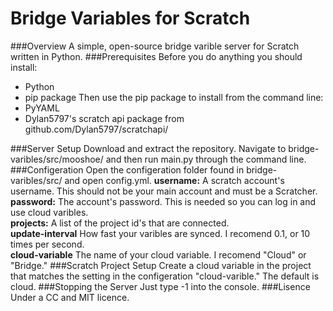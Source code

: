 # Bridge Variables for Scratch
###Overview
A simple, open-source bridge varible server for Scratch written in Python.
###Prerequisites
Before you do anything you should install:
* Python
* pip package
Then use the pip package to install from the command line:
* PyYAML
* Dylan5797's scratch api package from github.com/Dylan5797/scratchapi/

###Server Setup
Download and extract the repository. Navigate to bridge-varibles/src/mooshoe/ and then run main.py through the command line.
###Configeration
Open the configeration folder found in bridge-varibles/src/ and open config.yml.
<b>username:</b> A scratch account's username. This should not be your main account and must be a Scratcher. <br>
<b>password:</b> The account's password. This is needed so you can log in and use cloud varibles. <br>
<b>projects:</b> A list of the project id's that are connected. <br>
<b>update-interval</b> How fast your varibles are synced. I recomend 0.1, or 10 times per second. <br>
<b>cloud-variable</b> The name of your cloud variable. I recomend "Cloud" or "Bridge."
###Scratch Project Setup
Create a cloud variable in the project that matches the setting in the configeration "cloud-varible." The default is cloud.
###Stopping the Server
Just type -1 into the console.
###Lisence
Under a CC and MIT licence.
